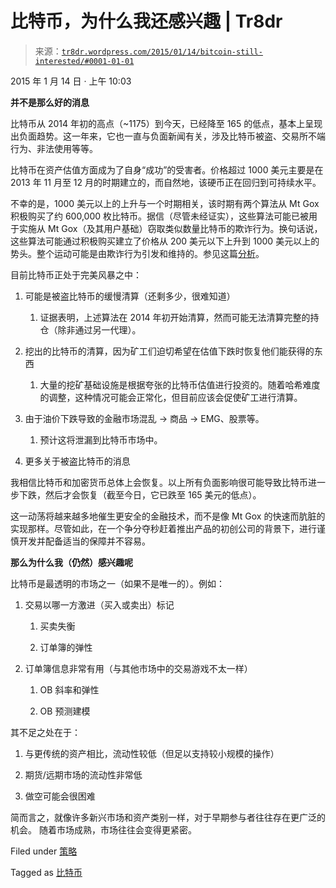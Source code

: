 <!--yml

类别：未分类

日期：2024 年 05 月 18 日 15:28:47

-->

# 比特币，为什么我还感兴趣 | Tr8dr

> 来源：[`tr8dr.wordpress.com/2015/01/14/bitcoin-still-interested/#0001-01-01`](https://tr8dr.wordpress.com/2015/01/14/bitcoin-still-interested/#0001-01-01)

2015 年 1 月 14 日 · 上午 10:03

**并不是那么好的消息**

比特币从 2014 年初的高点（~1175）到今天，已经降至 165 的低点，基本上呈现出负面趋势。这一年来，它也一直与负面新闻有关，涉及比特币被盗、交易所不端行为、非法使用等等。

比特币在资产估值方面成为了自身“成功”的受害者。价格超过 1000 美元主要是在 2013 年 11 月至 12 月的时期建立的，而自然地，该硬币正在回归到可持续水平。

不幸的是，1000 美元以上的上升与一个时期相关，该时期有两个算法从 Mt Gox 积极购买了约 600,000 枚比特币。据信（尽管未经证实），这些算法可能已被用于实施从 Mt Gox（及其用户基础）窃取类似数量比特币的欺诈行为。换句话说，这些算法可能通过积极购买建立了价格从 200 美元以下上升到 1000 美元以上的势头。整个运动可能是由欺诈行为引发和维持的。参见这篇[分析](https://willyreport.wordpress.com/2014/05/25/the-willy-report-proof-of-massive-fraudulent-trading-activity-at-mt-gox-and-how-it-has-affected-the-price-of-bitcoin/)。

目前比特币正处于完美风暴之中：

1.  可能是被盗比特币的缓慢清算（还剩多少，很难知道）

    1.  证据表明，上述算法在 2014 年初开始清算，然而可能无法清算完整的持仓（除非通过另一代理）。

1.  挖出的比特币的清算，因为矿工们迫切希望在估值下跌时恢复他们能获得的东西

    1.  大量的挖矿基础设施是根据夸张的比特币估值进行投资的。随着哈希难度的调整，这种情况可能会正常化，但目前应该会促使矿工进行清算。

1.  由于油价下跌导致的金融市场混乱 -> 商品 -> EMG、股票等。

    1.  预计这将泄漏到比特币市场中。

1.  更多关于被盗比特币的消息

我相信比特币和加密货币总体上会恢复。以上所有负面影响很可能导致比特币进一步下跌，然后才会恢复（截至今日，它已跌至 165 美元的低点）。

这一动荡将越来越多地催生更安全的金融技术，而不是像 Mt Gox 的快速而肮脏的实现那样。尽管如此，在一个争分夺秒赶着推出产品的初创公司的背景下，进行谨慎开发并配备适当的保障并不容易。

**那么为什么我（仍然）感兴趣呢**

比特币是最透明的市场之一（如果不是唯一的）。例如：

1.  交易以哪一方激进（买入或卖出）标记

    1.  买卖失衡

    1.  订单簿的弹性

1.  订单簿信息非常有用（与其他市场中的交易游戏不太一样）

    1.  OB 斜率和弹性

    1.  OB 预测建模

其不足之处在于：

1.  与更传统的资产相比，流动性较低（但足以支持较小规模的操作）

1.  期货/远期市场的流动性非常低

1.  做空可能会很困难

简而言之，就像许多新兴市场和资产类别一样，对于早期参与者往往存在更广泛的机会。 随着市场成熟，市场往往会变得更紧密。

Filed under [策略](https://tr8dr.wordpress.com/category/strategies/)

Tagged as [比特币](https://tr8dr.wordpress.com/tag/bitcoin/)
